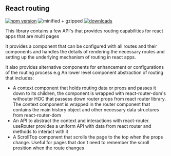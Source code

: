 ## React routing
[![npm version](https://badgen.net/npm/v/router-util)](https://www.npmjs.com/package/router-util)
![minified + gzipped](https://badgen.net/bundlephobia/minzip/router-util)
[![downloads](https://badgen.net/npm/dw/router-util)](https://www.npmjs.com/package/router-util)  


This library contains a few API's that provides routing capabilities for react apps that are multi pages   

It provides a component that can be configured with all routes and their components and handles the details of rendering 
the necessary routes and setting up the underlying mechanism of routing in react apps.   

It also provides alternative components for enhancement or configurations of the routing process e.g
An lower level component abstraction of routing that includes:
 - A context component that holds routing data or props and passes it down to its children, the component is wrapped with react-router-dom's withouter
    HOC that passess down router props from react router library. The context component is wrapped in the router component that contains the main history object and other necessary data structures from react-router-dom
 - An API to abstract the context and interactions with react-router. useRouter provides a uniform API with data from react router and methods to interact with it
 - A ScrollTop component that scrolls the page to the top when the props change. Useful for pages that don't need to remember the scroll prosition when the route changes
